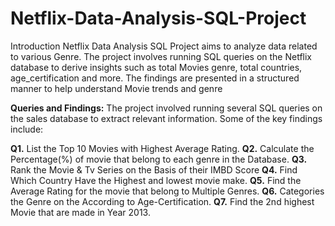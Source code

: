 # Netflix-Data-Analysis-SQL-Project

Introduction Netflix Data Analysis SQL Project aims to analyze data related to various Genre. The project involves running SQL queries on the Netflix database to derive insights such as total Movies genre, total countries, age_certification and more. The findings are presented in a structured manner to help understand Movie trends and genre

**Queries and Findings:** The project involved running several SQL queries on the sales database to extract relevant information. Some of the key findings include:

**Q1.** List the Top 10 Movies with Highest Average Rating.
**Q2.** Calculate the Percentage(%) of movie that belong to each genre in the Database.
**Q3.** Rank the Movie & Tv Series on the Basis of their IMBD Score
**Q4.** Find Which Country Have the Highest and lowest movie make.
**Q5.** Find the Average Rating for the movie that belong to Multiple Genres.
**Q6.** Categories the Genre on the According to Age-Certification.
**Q7.** Find the 2nd highest Movie that are made in Year 2013.
